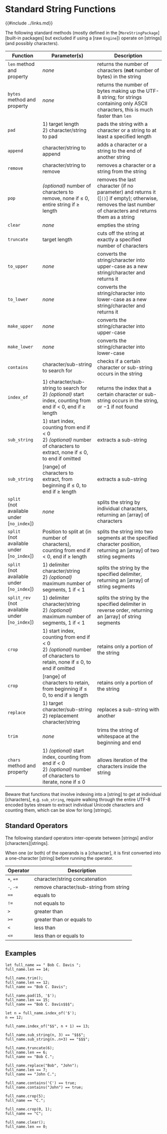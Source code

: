 Standard String Functions
=========================

{{#include ../links.md}}


The following standard methods (mostly defined in the [`MoreStringPackage`][built-in packages] but excluded if
using a [raw `Engine`]) operate on [strings] (and possibly characters).

| Function                                           | Parameter(s)                                                                                                                 | Description                                                                                                                                                  |
| -------------------------------------------------- | ---------------------------------------------------------------------------------------------------------------------------- | ------------------------------------------------------------------------------------------------------------------------------------------------------------ |
| `len` method and property                          | _none_                                                                                                                       | returns the number of characters (**not** number of bytes) in the string                                                                                     |
| `bytes` method and property                        | _none_                                                                                                                       | returns the number of bytes making up the UTF-8 string; for strings containing only ASCII characters, this is much faster than `len`                         |
| `pad`                                              | 1) target length<br/>2) character/string to pad                                                                              | pads the string with a character or a string to at least a specified length                                                                                  |
| `append`                                           | character/string to append                                                                                                   | adds a character or a string to the end of another string                                                                                                    |
| `remove`                                           | character/string to remove                                                                                                   | removes a character or a string from the string                                                                                                              |
| `pop`                                              | _(optional)_ number of characters to remove, none if ≤ 0, entire string if ≥ length                                          | removes the last character (if no parameter) and returns it ([`()`] if empty); otherwise, removes the last number of characters and returns them as a string |
| `clear`                                            | _none_                                                                                                                       | empties the string                                                                                                                                           |
| `truncate`                                         | target length                                                                                                                | cuts off the string at exactly a specified number of characters                                                                                              |
| `to_upper`                                         | _none_                                                                                                                       | converts the string/character into upper-case as a new string/character and returns it                                                                       |
| `to_lower`                                         | _none_                                                                                                                       | converts the string/character into lower-case as a new string/character and returns it                                                                       |
| `make_upper`                                       | _none_                                                                                                                       | converts the string/character into upper-case                                                                                                                |
| `make_lower`                                       | _none_                                                                                                                       | converts the string/character into lower-case                                                                                                                |
| `contains`                                         | character/sub-string to search for                                                                                           | checks if a certain character or sub-string occurs in the string                                                                                             |
| `index_of`                                         | 1) character/sub-string to search for<br/>2) _(optional)_ start index, counting from end if < 0, end if ≥ length             | returns the index that a certain character or sub-string occurs in the string, or &minus;1 if not found                                                      |
| `sub_string`                                       | 1) start index, counting from end if < 0<br/>2) _(optional)_ number of characters to extract, none if ≤ 0, to end if omitted | extracts a sub-string                                                                                                                                        |
| `sub_string`                                       | [range] of characters to extract, from beginning if ≤ 0, to end if ≥ length                                                  | extracts a sub-string                                                                                                                                        |
| `split`<br/>(not available under [`no_index`])     | _none_                                                                                                                       | splits the string by individual characters, returning an [array] of characters                                                                               |
| `split`<br/>(not available under [`no_index`])     | Position to split at (in number of characters), counting from end if < 0, end if ≥ length                                    | splits the string into two segments at the specified character position, returning an [array] of two string segments                                         |
| `split`<br/>(not available under [`no_index`])     | 1) delimiter character/string<br/>2) _(optional)_ maximum number of segments, 1 if < 1                                       | splits the string by the specified delimiter, returning an [array] of string segments                                                                        |
| `split_rev`<br/>(not available under [`no_index`]) | 1) delimiter character/string<br/>2) _(optional)_ maximum number of segments, 1 if < 1                                       | splits the string by the specified delimiter in reverse order, returning an [array] of string segments                                                       |
| `crop`                                             | 1) start index, counting from end if < 0<br/>2) _(optional)_ number of characters to retain, none if ≤ 0, to end if omitted  | retains only a portion of the string                                                                                                                         |
| `crop`                                             | [range] of characters to retain, from beginning if ≤ 0, to end if ≥ length                                                   | retains only a portion of the string                                                                                                                         |
| `replace`                                          | 1) target character/sub-string<br/>2) replacement character/string                                                           | replaces a sub-string with another                                                                                                                           |
| `trim`                                             | _none_                                                                                                                       | trims the string of whitespace at the beginning and end                                                                                                      |
| `chars` method and property                        | 1) _(optional)_ start index, counting from end if < 0<br/>2) _(optional)_ number of characters to iterate, none if ≤ 0       | allows iteration of the characters inside the string                                                                                                         |

Beware that functions that involve indexing into a [string] to get at individual [characters],
e.g. `sub_string`, require walking through the entire UTF-8 encoded bytes stream to extract
individual Unicode characters and counting them, which can be slow for long [strings].


Standard Operators
------------------

The following standard operators inter-operate between [strings] and/or [characters][strings].

When one (or both) of the operands is a [character], it is first converted into a one-character
[string] before running the operator.

| Operator  | Description                             |
| --------- | --------------------------------------- |
| `+`, `+=` | character/string concatenation          |
| `-`, `-=` | remove character/sub-string from string |
| `==`      | equals to                               |
| `!=`      | not equals to                           |
| `>`       | greater than                            |
| `>=`      | greater than or equals to               |
| `<`       | less than                               |
| `<=`      | less than or equals to                  |


Examples
--------

```rust,no_run
let full_name == " Bob C. Davis ";
full_name.len == 14;

full_name.trim();
full_name.len == 12;
full_name == "Bob C. Davis";

full_name.pad(15, '$');
full_name.len == 15;
full_name == "Bob C. Davis$$$";

let n = full_name.index_of('$');
n == 12;

full_name.index_of("$$", n + 1) == 13;

full_name.sub_string(n, 3) == "$$$";
full_name.sub_string(n..n+3) == "$$$";

full_name.truncate(6);
full_name.len == 6;
full_name == "Bob C.";

full_name.replace("Bob", "John");
full_name.len == 7;
full_name == "John C.";

full_name.contains('C') == true;
full_name.contains("John") == true;

full_name.crop(5);
full_name == "C.";

full_name.crop(0, 1);
full_name == "C";

full_name.clear();
full_name.len == 0;
```
